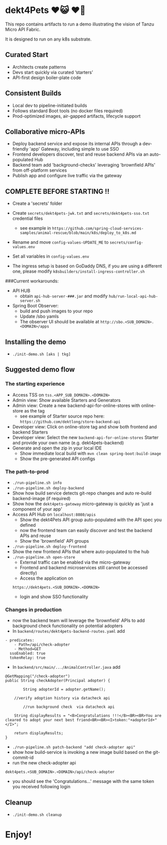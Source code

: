 
# dekt4Pets ♥️😺 ♥️🐶

This repo contains artifacts to run a demo illustrating the vision of Tanzu Micro API Fabric.

It is designed to run on any k8s substrate.

## Curated Start                                                   
- Architects create patterns                                      
- Devs start quickly via curated ‘starters’                           
- API-first design boiler-plate code                                  

## Consistent Builds                                                    
- Local dev to pipeline-initiated builds                          
- Follows standard Boot tools (no docker files required)               
- Prod-optimized images, air-gapped artifacts, lifecycle support        

## Collaborative micro-APIs 
- Deploy backend service and expose its internal APIs through a dev-friendly 'app' Gateway, including simple to use SSO
- Frontend developers discover, test and reuse backend APIs via an auto-populated Hub
- Backend team add 'background-checks' leveraging 'brownfield APIs' from off-platform services 
- Publish app and configure live traffic via the gateway

## COMPLETE BEFORE STARTING !!

- Create a 'secrets' folder

- Create ```secrets/dekt4pets-jwk.txt``` and ```secrets/dekt4pets-sso.txt``` credential files
  - see example in ```https://github.com/spring-cloud-services-samples/animal-rescue/blob/main/k8s/deploy_to_k8s.md```

- Rename and move ```config-values-UPDATE_ME``` to ```secrets/config-values.env```

- Set all variables in ```config-values.env```

- The ingress setup is based on GoDaddy DNS, if you are using a different one, please modify ```k8sbuilders/install-ingress-controller.sh``` 

###Current workarounds: 
- API HUB
  - obtain ```api-hub-server-###.jar``` and modify ```hub/run-local-api-hub-server.sh```
- Spring Boot Observer: 
  - build and push images to your repo 
  - Update /sbo yamls 
  - The observer UI should be available at ```http://sbo.<SUB_DOMAIN>.<DOMAIN>/apps```

## Installing the demo

- ```./init-demo.sh [aks | tkg]```

## Suggested demo flow

### The starting experience
- Access TSS on ```tss.<APP_SUB_DOMAIN>.<DOMAIN>```
- Admin view: Show available Starters and Generators
- Admin view: Create a new backend-api-for-online-stores with online-store as the tag
  - see example of Starter source repo here: ```https://github.com/dektlong/store-backend-api```
- Developer view: Click on online-store tag and show both frontend and backend Starters
- Developer view: Select the new ```backend-api-for-online-stores``` Starter and provide your own name (e.g. dekt4pets-backend)
- Generate and open the zip in your local IDE
  - Show immediate local build with ```mvn clean spring-boot:build-image```
  - Show the pre-generated API configs

### The path-to-prod
- ```./run-pipeline.sh info``` 
- ```./run-pipeline.sh deploy-backend```
- Show how build service detects git-repo changes and auto re-build backend-image (if required)
- Show how the ```dekt4pets-gateway``` micro-gateway is quickly as 'just a component of your app'
- Access API Hub on ```localhost:8080/apis```
  - Show the dekt4Pets API group auto-populated with the API spec you defined
  - now the frontend team can easily discover and test the backend APIs and reuse
  - Show the 'brownfield' API groups
- ```./run-pipeline.sh deploy-frontend```
- Show the new frontend APIs that where auto-populated to the hub
- ```./run-pipeline.sh open-store```
  - External traffic can be enabled via the micro-gateway
  - Frontend and backend microservices still cannot be accessed directly) 
  - Access the application on 
  ```
  https://dekt4pets.<SUB_DOMAIN>.<DOMAIN>
  ```
  - login and show SSO functionality 

### Changes in production
- now the backend team will leverage the 'brownfield' APIs to add background check functionality on potential adopters
- In ```backend/routes/dekt4pets-backend-routes.yaml``` add
```
- predicates:
    - Path=/api/check-adopter
    - Method=GET
  ssoEnabled: true
  tokenRelay: true        
```
- In ```backend/src/main/.../AnimalController.java``` add
```
@GetMapping("/check-adopter")
public String checkAdopter(Principal adopter) {

    	String adopterId = adopter.getName();
    
	//verify adoption history via datacheck api

    	//run background check  via datacheck api

	String displayResults = "<B>Congratulations !!!</B><BR><BR>You are cleared to adopt your next best friend<BR><BR><I>token:"+adopterId+"</I>";
		
	return displayResults;
}
```
- ```./run-pipeline.sh patch-backend "add check-adopter api"```
- show how build-service is invoking a new image build based on the git-commit-id
- run the new check-adopter api 
```
dekt4pets.<SUB_DOMAIN>.<DOMAIN>/api/check-adopter
```
- you should see the 'Congratulations...' message with the same token you received following login

## Cleanup

- ```./init-demo.sh cleanup```

# Enjoy!
